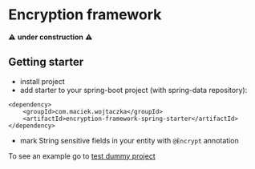# Encryption framework

⚠️ **under construction** ⚠️

## Getting starter
- install project
- add starter to your spring-boot project (with spring-data repository):
```
<dependency>
    <groupId>com.maciek.wojtaczka</groupId>
    <artifactId>encryption-framework-spring-starter</artifactId>
</dependency>
```
- mark String sensitive fields in your entity with `@Encrypt` annotation

To see an example go to [test dummy project](test/dummy)
